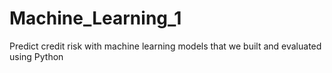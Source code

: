 # Machine_Learning_1
Predict credit risk with machine learning models that we built and evaluated using Python
